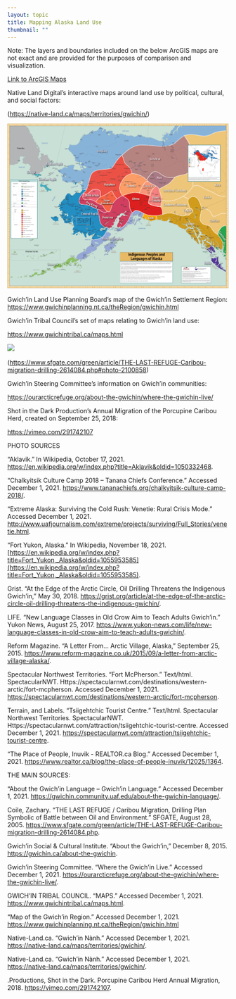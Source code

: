 ```yaml
---
layout: topic
title: Mapping Alaska Land Use
thumbnail: ""
---
```

Note: The layers and boundaries included on the below ArcGIS maps are not exact and are provided for the purposes of comparison and visualization.

[Link to ArcGIS Maps](https://arcg.is/G515e0)

Native Land Digital’s interactive maps around land use by political, cultural, and social factors:

(<https://native-land.ca/maps/territories/gwichin/>)

![](/assets/media/anlmap.webp)

Gwich’in Land Use Planning Board’s map of the Gwich’in Settlement Region: <https://www.gwichinplanning.nt.ca/theRegion/gwichin.html>

Gwich’in Tribal Council’s set of maps relating to Gwich’in land use:

<https://www.gwichintribal.ca/maps.html>

[![](https://lh6.googleusercontent.com/JKTNFa-lRVFTjsSQfyvQ_zk2KFW2GYPT4nXovQHGprXSDx760TszfIsf9vCoqvTabu6k95-FzgCXlI1ylQL5lHv8HD4kPQaZDpugCvmzRDrFLJ1OpU_ELoJ0tQFD5zHpF8ockKGB)](https://storymaps.arcgis.com/stories/db5d987e73704eedb3ea22f7d8d8f808)

(<https://www.sfgate.com/green/article/THE-LAST-REFUGE-Caribou-migration-drilling-2614084.php#photo-2100858>)

Gwich’in Steering Committee’s information on Gwich’in communities:

<https://ourarcticrefuge.org/about-the-gwichin/where-the-gwichin-live/>

Shot in the Dark Production’s Annual Migration of the Porcupine Caribou Herd, created on September 25, 2018:

<https://vimeo.com/291742107>

PHOTO SOURCES

“Aklavik.” In Wikipedia, October 17, 2021. <https://en.wikipedia.org/w/index.php?title=Aklavik&oldid=1050332468>.

“Chalkyitsik Culture Camp 2018 – Tanana Chiefs Conference.” Accessed December 1, 2021. <https://www.tananachiefs.org/chalkyitsik-culture-camp-2018/>.

“Extreme Alaska: Surviving the Cold Rush: Venetie: Rural Crisis Mode.” Accessed December 1, 2021. <http://www.uafjournalism.com/extreme/projects/surviving/Full_Stories/venetie.html>.

“Fort Yukon, Alaska.” In Wikipedia, November 18, 2021. [https://en.wikipedia.org/w/index.php?title=Fort_Yukon,_Alaska&oldid=1055953585](https://en.wikipedia.org/w/index.php?title=Fort_Yukon,_Alaska&oldid=1055953585).

Grist. “At the Edge of the Arctic Circle, Oil Drilling Threatens the Indigenous Gwich’in,” May 30, 2018. <https://grist.org/article/at-the-edge-of-the-arctic-circle-oil-drilling-threatens-the-indigenous-gwichin/>.

LIFE. “New Language Classes in Old Crow Aim to Teach Adults Gwich’in.” Yukon News, August 25, 2017. <https://www.yukon-news.com/life/new-language-classes-in-old-crow-aim-to-teach-adults-gwichin/>.

Reform Magazine. “A Letter From… Arctic Village, Alaska,” September 25, 2015. <https://www.reform-magazine.co.uk/2015/09/a-letter-from-arctic-village-alaska/>.

Spectacular Northwest Territories. “Fort McPherson.” Text/html. SpectacularNWT. Https://spectacularnwt.com/destinations/western-arctic/fort-mcpherson. Accessed December 1, 2021. <https://spectacularnwt.com/destinations/western-arctic/fort-mcpherson>.

Terrain, and Labels. “Tsiigehtchic Tourist Centre.” Text/html. Spectacular Northwest Territories. SpectacularNWT. Https://spectacularnwt.com/attraction/tsiigehtchic-tourist-centre. Accessed December 1, 2021. <https://spectacularnwt.com/attraction/tsiigehtchic-tourist-centre>.

“The Place of People, Inuvik - REALTOR.ca Blog.” Accessed December 1, 2021. <https://www.realtor.ca/blog/the-place-of-people-inuvik/12025/1364>.

THE MAIN SOURCES:

“About the Gwich’in Language – Gwich’in Language.” Accessed December 1, 2021. <https://gwichin.community.uaf.edu/about-the-gwichin-language/>.

Coile, Zachary. “THE LAST REFUGE / Caribou Migration, Drilling Plan Symbolic of Battle between Oil and Environment.” SFGATE, August 28, 2005. <https://www.sfgate.com/green/article/THE-LAST-REFUGE-Caribou-migration-drilling-2614084.php>.

Gwich’in Social & Cultural Institute. “About the Gwich’in,” December 8, 2015. <https://gwichin.ca/about-the-gwichin>.

Gwich’in Steering Committee. “Where the Gwich’in Live.” Accessed December 1, 2021. <https://ourarcticrefuge.org/about-the-gwichin/where-the-gwichin-live/>.

GWICH’IN TRIBAL COUNCIL. “MAPS.” Accessed December 1, 2021. <https://www.gwichintribal.ca/maps.html>.

“Map of the Gwich’in Region.” Accessed December 1, 2021. <https://www.gwichinplanning.nt.ca/theRegion/gwichin.html>

Native-Land.ca. “Gwich’in Nành.” Accessed December 1, 2021. <https://native-land.ca/maps/territories/gwichin/>.

Native-Land.ca. “Gwich’in Nành.” Accessed December 1, 2021. <https://native-land.ca/maps/territories/gwichin/>.

.Productions, Shot in the Dark. Porcupine Caribou Herd Annual Migration, 2018. <https://vimeo.com/291742107>.